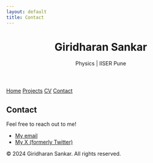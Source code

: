```yaml
---
layout: default
title: Contact
---
```


<header>
    <h1>Giridharan Sankar</h1>
    <p>Physics | IISER Pune</p>
</header>
<nav>
    <a href="{{ '/' | absolute_url }}">Home</a>
    <a href="{{ '/projects' | absolute_url }}">Projects</a>
    <a href="{{ '/assets/cv/CV.pdf' | absolute_url }}" target="_blank">CV</a>
    <a href="{{ '/contact' | absolute_url }}">Contact</a>
</nav>
<main>
    <h2>Contact</h2>
    <p>Feel free to reach out to me!</p>
    <ul>
        <li><a href="mailto:giridharan.s@students.iiserpune.ac.in">My email</a></li>
        <li><a href="https://x.com/senkuishigami07" target="_blank">My X (formerly Twitter)</a></li>
    </ul>
</main>
<footer>
    <p>&copy; 2024 Giridharan Sankar. All rights reserved.</p>
</footer>
